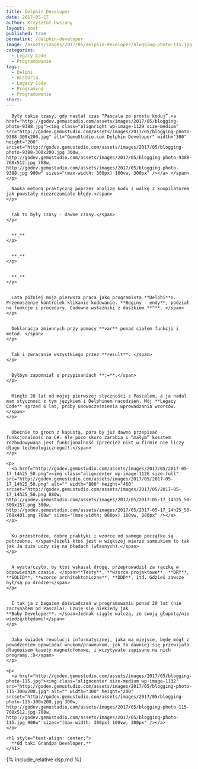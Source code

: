 ```yaml
---
title: Delphin Developer
date: 2017-05-17
author: Krzysztof Owsiany
layout: post
published: true
permalink: /delphin-developer
image: /assets/images/2017/05/delphin-developer/blogging-photo-115.jpg
categories:
  - Legacy Code
  - Programowanie
tags:
  - Delphi
  - Historia
  - Legacy Code
  - Programing
  - Programowanie
short: 
---
```


      Były takie czasy, gdy nastał czas “Pascala po prostu koduj”.<a href="http://godev.gemustudio.com/assets/images/2017/05/blogging-photo-9388.jpg"><img class="alignright wp-image-1129 size-medium" src="http://godev.gemustudio.com/assets/images/2017/05/blogging-photo-9388-300x200.jpg" alt="GemuStudio.com Delphin Developer" width="300" height="200" srcset="http://godev.gemustudio.com/assets/images/2017/05/blogging-photo-9388-300x200.jpg 300w, http://godev.gemustudio.com/assets/images/2017/05/blogging-photo-9388-768x512.jpg 768w, http://godev.gemustudio.com/assets/images/2017/05/blogging-photo-9388.jpg 900w" sizes="(max-width: 300px) 100vw, 300px" /></a> </span>
    </p>

      Nauka metodą praktyczną poprzez analizę kodu i walkę z kompilatorem jak powstały niezrozumiałe błędy.</span>
    </p>
    

      Tak to były czasy - dawne czasy.</span>
    </p>
    

      **.**
    </p>
    

      **.**
    </p>
    

      **.**
    </p>
    

      Lata później moja pierwsza praca jako programista **Delphi**n. Przenoszenie kontrolek klikanie kodowanie. **Beginy - endy**, podział na funkcje i procedury. Cudowne wskaźniki z daszkiem **^**. </span>
    </p>
    

      Deklaracja zmiennych przy pomocy **var** ponad ciałem funkcji i metod. </span>
    </p>
    

      Tak i zwracanie wszystkiego przez **result**. </span>
    </p>
    

      Byłbym zapomniał o przypisaniach **:=**.</span>
    </p>
    

      Minęło 20 lat od mojej pierwszej styczności z Pascalem, a ja nadal mam styczność z tym językiem i Delphinem nacodzień. Mój **Legacy Code** sprzed 6 lat, próby unowocześnienia wprowadzania wzorców.</span>
    </p>
    

      Obecnie to groch z kapustą, pora by już dawno przepisać funkcjonalność na C#. Ale poco skoro zarabia i “małym” kosztem rozbudowywana jest funkcjonalność (przecież nikt w firmie nie liczy długu technologicznego)!.</span>
    </p>
    
    <p>
      <a href="http://godev.gemustudio.com/assets/images/2017/05/2017-05-17_14h25_50.png"><img class="aligncenter wp-image-1126 size-full" src="http://godev.gemustudio.com/assets/images/2017/05/2017-05-17_14h25_50.png" alt="" width="880" height="460" srcset="http://godev.gemustudio.com/assets/images/2017/05/2017-05-17_14h25_50.png 880w, http://godev.gemustudio.com/assets/images/2017/05/2017-05-17_14h25_50-300x157.png 300w, http://godev.gemustudio.com/assets/images/2017/05/2017-05-17_14h25_50-768x401.png 768w" sizes="(max-width: 880px) 100vw, 880px" /></a>
    </p>
    

      Ku przestrodze, dobre praktyki i wzorce od samego początku są potrzebne. </span>Jeżeli ktoś jest w większej mierze samoukiem to tak jak Ja dużo uczy się na błędach (własnych).</span>
    </p>
    

      A wystarczyło, by ktoś wskazał drogę, przeprowadził za rączkę w odpowiednim czasie. </span>**Testy**, **wzorce projektowe**, **DRY**, **SOLID**, **wzorce architektoniczne**, **DDD**, itd. Gdzieś zawsze był/są po drodze!</span>
    </p>
    

      I tak ja z bagażem doświadczeń w programowaniu ponad 20 lat (nie zaczynałem od Pascala). Czuję się niekiedy jak **Baby Developer**. </span>Jednak ciągle walczą, ze swoją głupotą/nie wiedzą/błędami!</span>
    </p>
    

      Jako świadek rewolucji informatycznej, jaka ma miejsce, będę mógł z powodzeniem opowiadać wnukom/prawnukom, jak to dawniej się przewijało długopisem kasety magnetofonowe, i wczytywało zapisane na nich programy.:D</span>
    </p>
    
    <p>
      <a href="http://godev.gemustudio.com/assets/images/2017/05/blogging-photo-115.jpg"><img class="aligncenter size-medium wp-image-1132" src="http://godev.gemustudio.com/assets/images/2017/05/blogging-photo-115-300x200.jpg" alt="" width="300" height="200" srcset="http://godev.gemustudio.com/assets/images/2017/05/blogging-photo-115-300x200.jpg 300w, http://godev.gemustudio.com/assets/images/2017/05/blogging-photo-115-768x512.jpg 768w, http://godev.gemustudio.com/assets/images/2017/05/blogging-photo-115.jpg 900w" sizes="(max-width: 300px) 100vw, 300px" /></a>
    </p>
    
    <h1 style="text-align: center;">
      **Od taki Grandpa Developer.**
    </h1>
    
{% include_relative dsp.md %}

[post]: /assets/images/2017/05/delphin-developer/post.jpg